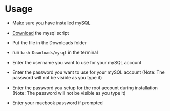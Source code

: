 # Usage

* Make sure you have installed [mySQL](https://dev.mysql.com/downloads/mysql)

* [Download](https://github.com/Hades7500/mysql-macos/releases/latest/download/mysql) the mysql script

* Put the file in the Downloads folder

* run `bash Downloads/mysql` in the terminal

* Enter the username you want to use for your mySQL account

* Enter the password you want to use for your mySQL account (Note: The password will not be visible as you type it)

* Enter the password you setup for the root account during installation (Note: The password will not be visible as you type it)

* Enter your macbook password if prompted
